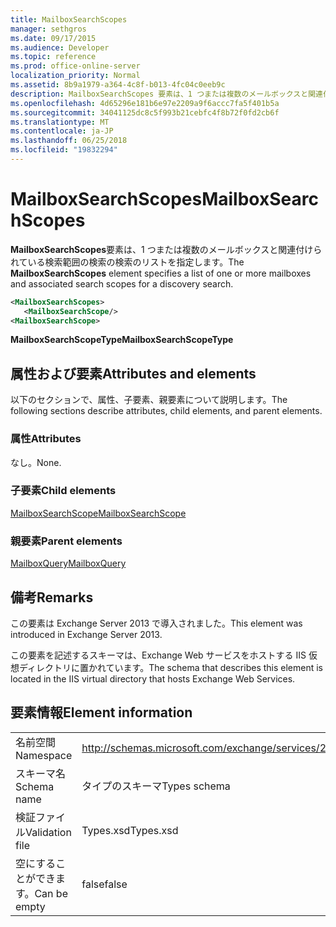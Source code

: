 ```yaml
---
title: MailboxSearchScopes
manager: sethgros
ms.date: 09/17/2015
ms.audience: Developer
ms.topic: reference
ms.prod: office-online-server
localization_priority: Normal
ms.assetid: 8b9a1979-a364-4c8f-b013-4fc04c0eeb9c
description: MailboxSearchScopes 要素は、1 つまたは複数のメールボックスと関連付けられている検索範囲の検索の検索のリストを指定します。
ms.openlocfilehash: 4d65296e181b6e97e2209a9f6accc7fa5f401b5a
ms.sourcegitcommit: 34041125dc8c5f993b21cebfc4f8b72f0fd2cb6f
ms.translationtype: MT
ms.contentlocale: ja-JP
ms.lasthandoff: 06/25/2018
ms.locfileid: "19832294"
---
```

# <a name="mailboxsearchscopes"></a><span data-ttu-id="1eb03-103">MailboxSearchScopes</span><span class="sxs-lookup"><span data-stu-id="1eb03-103">MailboxSearchScopes</span></span>

<span data-ttu-id="1eb03-104">**MailboxSearchScopes**要素は、1 つまたは複数のメールボックスと関連付けられている検索範囲の検索の検索のリストを指定します。</span><span class="sxs-lookup"><span data-stu-id="1eb03-104">The **MailboxSearchScopes** element specifies a list of one or more mailboxes and associated search scopes for a discovery search.</span></span> 
  
```XML
<MailboxSearchScopes>
   <MailboxSearchScope/>
<MailboxSearchScope>
```

<span data-ttu-id="1eb03-105">**MailboxSearchScopeType**</span><span class="sxs-lookup"><span data-stu-id="1eb03-105">**MailboxSearchScopeType**</span></span>

## <a name="attributes-and-elements"></a><span data-ttu-id="1eb03-106">属性および要素</span><span class="sxs-lookup"><span data-stu-id="1eb03-106">Attributes and elements</span></span>

<span data-ttu-id="1eb03-107">以下のセクションで、属性、子要素、親要素について説明します。</span><span class="sxs-lookup"><span data-stu-id="1eb03-107">The following sections describe attributes, child elements, and parent elements.</span></span>
  
### <a name="attributes"></a><span data-ttu-id="1eb03-108">属性</span><span class="sxs-lookup"><span data-stu-id="1eb03-108">Attributes</span></span>

<span data-ttu-id="1eb03-109">なし。</span><span class="sxs-lookup"><span data-stu-id="1eb03-109">None.</span></span>
  
### <a name="child-elements"></a><span data-ttu-id="1eb03-110">子要素</span><span class="sxs-lookup"><span data-stu-id="1eb03-110">Child elements</span></span>

[<span data-ttu-id="1eb03-111">MailboxSearchScope</span><span class="sxs-lookup"><span data-stu-id="1eb03-111">MailboxSearchScope</span></span>](mailboxsearchscope.md)
  
### <a name="parent-elements"></a><span data-ttu-id="1eb03-112">親要素</span><span class="sxs-lookup"><span data-stu-id="1eb03-112">Parent elements</span></span>

[<span data-ttu-id="1eb03-113">MailboxQuery</span><span class="sxs-lookup"><span data-stu-id="1eb03-113">MailboxQuery</span></span>](mailboxquery.md)
  
## <a name="remarks"></a><span data-ttu-id="1eb03-114">備考</span><span class="sxs-lookup"><span data-stu-id="1eb03-114">Remarks</span></span>

<span data-ttu-id="1eb03-115">この要素は Exchange Server 2013 で導入されました。</span><span class="sxs-lookup"><span data-stu-id="1eb03-115">This element was introduced in Exchange Server 2013.</span></span>
  
<span data-ttu-id="1eb03-116">この要素を記述するスキーマは、Exchange Web サービスをホストする IIS 仮想ディレクトリに置かれています。</span><span class="sxs-lookup"><span data-stu-id="1eb03-116">The schema that describes this element is located in the IIS virtual directory that hosts Exchange Web Services.</span></span>
  
## <a name="element-information"></a><span data-ttu-id="1eb03-117">要素情報</span><span class="sxs-lookup"><span data-stu-id="1eb03-117">Element information</span></span>

|||
|:-----|:-----|
|<span data-ttu-id="1eb03-118">名前空間</span><span class="sxs-lookup"><span data-stu-id="1eb03-118">Namespace</span></span>  <br/> |http://schemas.microsoft.com/exchange/services/2006/types  <br/> |
|<span data-ttu-id="1eb03-119">スキーマ名</span><span class="sxs-lookup"><span data-stu-id="1eb03-119">Schema name</span></span>  <br/> |<span data-ttu-id="1eb03-120">タイプのスキーマ</span><span class="sxs-lookup"><span data-stu-id="1eb03-120">Types schema</span></span>  <br/> |
|<span data-ttu-id="1eb03-121">検証ファイル</span><span class="sxs-lookup"><span data-stu-id="1eb03-121">Validation file</span></span>  <br/> |<span data-ttu-id="1eb03-122">Types.xsd</span><span class="sxs-lookup"><span data-stu-id="1eb03-122">Types.xsd</span></span>  <br/> |
|<span data-ttu-id="1eb03-123">空にすることができます。</span><span class="sxs-lookup"><span data-stu-id="1eb03-123">Can be empty</span></span>  <br/> |<span data-ttu-id="1eb03-124">false</span><span class="sxs-lookup"><span data-stu-id="1eb03-124">false</span></span>  <br/> |
   

